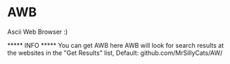 # AWB
Ascii Web Browser :)

***** INFO *****
You can get AWB here
AWB will look for search results at the websites in the "Get Results" list, Default: github.com/MrSillyCats/AW/
